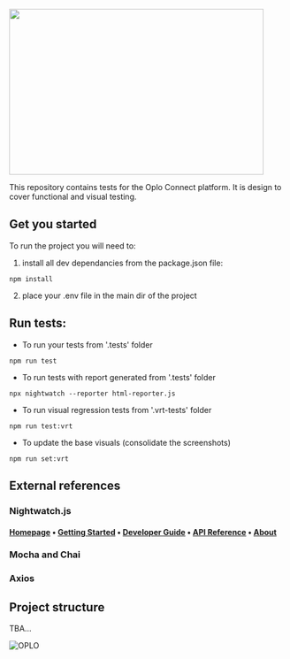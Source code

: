 <p align="center> OPLO-CONNECT-AUTOMATION-TEST</p>

<p align="center">
  <img width="460" height="300" src="https://encrypted-tbn0.gstatic.com/images?q=tbn:ANd9GcRwUwQwbWa73Z8Yv236hU5O78ZcZQdTPFNYjw&usqp=CAU">
</p>
This repository contains tests for the Oplo Connect platform. It is design to cover functional and visual testing. 

## Get you started

To run the project you will need to:

1. install all dev dependancies from the package.json file:
```
npm install
```

2. place your .env file in the main dir of the project

## Run tests:
* To run your tests from '.tests' folder
```
npm run test 
```

* To run tests with report generated from '.tests' folder
```
npx nightwatch --reporter html-reporter.js 
```

* To run visual regression tests from '.vrt-tests' folder
```
npm run test:vrt
```

* To update the base visuals (consolidate the screenshots)
```
npm run set:vrt
```

## External references 
### Nightwatch.js
#### [Homepage](https://nightwatchjs.org) &bullet; [Getting Started](https://nightwatchjs.org/gettingstarted) &bullet; [Developer Guide](https://nightwatchjs.org/guide) &bullet; [API Reference](https://nightwatchjs.org/api) &bullet; [About](https://nightwatchjs.org/about)

### Mocha and Chai

### Axios


## Project structure
TBA...

![OPLO](https://www.cognizantsoftvision.com/wp-content/uploads/2017/10/05233246/AAEAAQAAAAAAAA0-AAAAJGIwM2QxZTk3LTRmMTItNDU0Ny1hMTYzLWVmY2Q3NzhlYWU0Ng.png "OPLO" )




